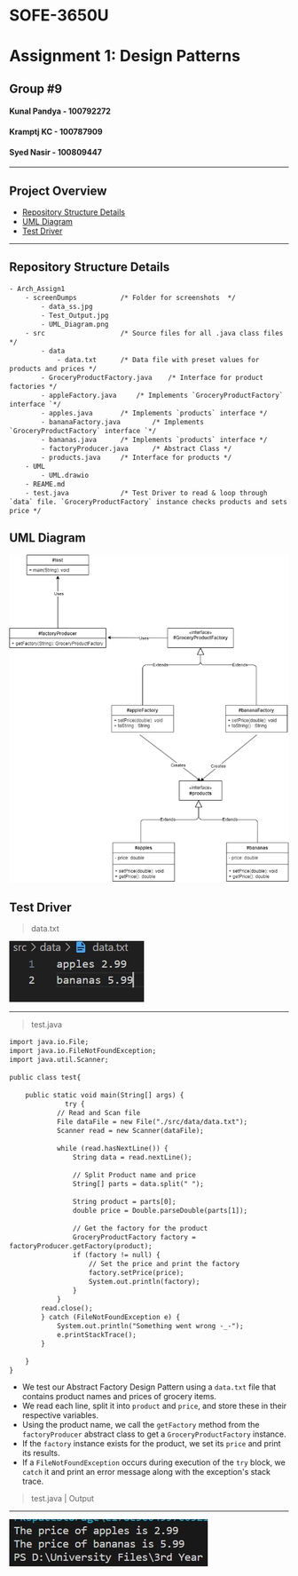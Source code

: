 # SOFE-3650U

# Assignment 1: Design Patterns

## Group #9

#### Kunal Pandya - 100792272

#### Kramptj KC - 100787909

#### Syed Nasir - 100809447

---

## Project Overview

- [Repository Structure Details](#repository-structure)
- [UML Diagram](#uml-diagram)
- [Test Driver](#test-driver)

---

## Repository Structure Details

```
- Arch_Assign1
	- screenDumps           /* Folder for screenshots  */
		- data_ss.jpg
		- Test_Output.jpg
		- UML_Diagram.png
	- src                   /* Source files for all .java class files */
		- data
			- data.txt      /* Data file with preset values for products and prices */
		- GroceryProductFactory.java    /* Interface for product factories */
		- appleFactory.java     /* Implements `GroceryProductFactory` interface `*/
		- apples.java       /* Implements `products` interface */
		- bananaFactory.java        /* Implements `GroceryProductFactory` interface `*/
		- bananas.java      /* Implements `products` interface */
		- factoryProducer.java      /* Abstract Class */
		- products.java     /* Interface for products */
	- UML
		- UML.drawio
	- REAME.md
	- test.java             /* Test Driver to read & loop through `data` file. `GroceryProductFactory` instance checks products and sets price */
```

## UML Diagram

![](./screenDumps/UML_Diagram.png)

## Test Driver

> data.txt

![](./screenDumps/data_ss.jpg)

---

> test.java

```
import java.io.File;
import java.io.FileNotFoundException;
import java.util.Scanner;

public class test{

    public static void main(String[] args) {
              try {
            // Read and Scan file
            File dataFile = new File("./src/data/data.txt");
            Scanner read = new Scanner(dataFile);

            while (read.hasNextLine()) {
                String data = read.nextLine();

                // Split Product name and price
                String[] parts = data.split(" ");

                String product = parts[0];
                double price = Double.parseDouble(parts[1]);

                // Get the factory for the product
                GroceryProductFactory factory = factoryProducer.getFactory(product);
                if (factory != null) {
                    // Set the price and print the factory
                    factory.setPrice(price);
                    System.out.println(factory);
                }
            }
        read.close();
        } catch (FileNotFoundException e) {
            System.out.println("Something went wrong -_-");
            e.printStackTrace();
        }

    }
}
```

- We test our Abstract Factory Design Pattern using a `data.txt` file that contains product names and prices of grocery items.
- We read each line, split it into `product` and `price`, and store these in their respective variables.
- Using the product name, we call the `getFactory` method from the `factoryProducer` abstract class to get a `GroceryProductFactory` instance.
- If the `factory` instance exists for the product, we set its `price` and print its results.
- If a `FileNotFoundException` occurs during execution of the `try` block, we `catch` it and print an error message along with the exception's stack trace.

> test.java | Output

---

![](./screenDumps/Test_Output.jpg)
